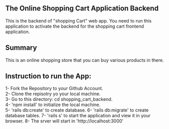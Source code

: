 ## The Online Shopping Cart Application Backend

This is the backend of "shopping Cart" web app.
You need to run this application to activate the backend for the shopping cart frontend application.

## Summary

This is an online shopping store that you can buy various products in there.

## Instruction to run the App:

1- Fork the Repository to your Github Account.<br />
2- Clone the repisotry yo your local machine.<br />
3- Go to this directory: cd shopping_cart_backend.<br />
4- 'npm install' to initialize the local machine.<br />
5- 'rails db:create' to create database.
6- 'rails db:migrate' to create database tables.
7- 'rails s' to start the application and view it in your browser.
8- The srver will start in 'http://localhost:3000'
